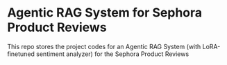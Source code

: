 # Agentic RAG System for Sephora Product Reviews
This repo stores the project codes for an Agentic RAG System (with LoRA-finetuned sentiment analyzer) for the Sephora Product Reviews
